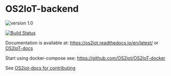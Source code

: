 # OS2IoT-backend
![version 1.0](https://img.shields.io/badge/version-1.0-red.svg)

[![Build Status](https://dev.azure.com/tbk0196/OS2IoT-backend/_apis/build/status/OS2iot.OS2IoT-backend?branchName=master)](https://dev.azure.com/tbk0196/OS2IoT-backend/_build/latest?definitionId=2&branchName=master)

Documentation is available at: https://os2iot.readthedocs.io/en/latest/ or [OS2IoT-docs](https://github.com/OS2iot/OS2IoT-docs)

Start using docker-compose see: https://github.com/OS2iot/OS2IoT-docker 

See [OS2iot-docs for contributing](https://github.com/OS2iot/OS2IoT-docs/blob/master/CONTRIBUTING.md)

